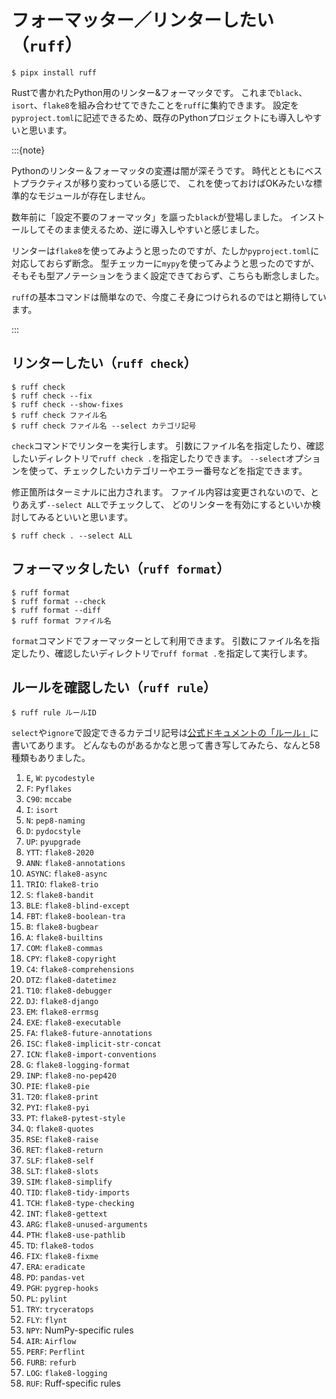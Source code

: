 # フォーマッター／リンターしたい（``ruff``）

```console
$ pipx install ruff
```

Rustで書かれたPython用のリンター&フォーマッタです。
これまで``black``、``isort``、``flake8``を組み合わせてできたことを``ruff``に集約できます。
設定を``pyproject.toml``に記述できるため、既存のPythonプロジェクトにも導入しやすいと思います。

:::{note}

Pythonのリンター＆フォーマッタの変遷は闇が深そうです。
時代とともにベストプラクティスが移り変わっている感じで、
これを使っておけばOKみたいな標準的なモジュールが存在しません。

数年前に「設定不要のフォーマッタ」を謳った``black``が登場しました。
インストールしてそのまま使えるため、逆に導入しやすいと感じました。

リンターは``flake8``を使ってみようと思ったのですが、たしか``pyproject.toml``に対応しておらず断念。
型チェッカーに``mypy``を使ってみようと思ったのですが、そもそも型アノテーションをうまく設定できておらず、こちらも断念しました。

``ruff``の基本コマンドは簡単なので、今度こそ身につけられるのではと期待しています。

:::

## リンターしたい（``ruff check``）

```console
$ ruff check
$ ruff check --fix
$ ruff check --show-fixes
$ ruff check ファイル名
$ ruff check ファイル名 --select カテゴリ記号
```

``check``コマンドでリンターを実行します。
引数にファイル名を指定したり、確認したいディレクトリで``ruff check .``を指定したりできます。
``--select``オプションを使って、チェックしたいカテゴリーやエラー番号などを指定できます。

修正箇所はターミナルに出力されます。
ファイル内容は変更されないので、とりあえず``--select ALL``でチェックして、
どのリンターを有効にするといいか検討してみるといいと思います。

```console
$ ruff check . --select ALL
```

## フォーマッタしたい（``ruff format``）

```console
$ ruff format
$ ruff format --check
$ ruff format --diff
$ ruff format ファイル名
```

``format``コマンドでフォーマッターとして利用できます。
引数にファイル名を指定したり、確認したいディレクトリで``ruff format .``を指定して実行します。

## ルールを確認したい（``ruff rule``）

```console
$ ruff rule ルールID
```



``select``や``ignore``で設定できるカテゴリ記号は[公式ドキュメントの「ルール」](https://docs.astral.sh/ruff/rules/)に書いてあります。
どんなものがあるかなと思って書き写してみたら、なんと58種類もありました。

1. ``E``, ``W``: ``pycodestyle``
2. ``F``: ``Pyflakes``
3. ``C90``: ``mccabe``
4. ``I``: ``isort``
5. ``N``: ``pep8-naming``
6. ``D``: ``pydocstyle``
7. ``UP``: ``pyupgrade``
8. ``YTT``: ``flake8-2020``
9. ``ANN``: ``flake8-annotations``
10. ``ASYNC``: ``flake8-async``
11. ``TRIO``: ``flake8-trio``
12. ``S``: ``flake8-bandit``
13. ``BLE``: ``flake8-blind-except``
14. ``FBT``: ``flake8-boolean-tra``
15. ``B``: ``flake8-bugbear``
16. ``A``: ``flake8-builtins``
17. ``COM``: ``flake8-commas``
18. ``CPY``: ``flake8-copyright``
19. ``C4``: ``flake8-comprehensions``
20. ``DTZ``: ``flake8-datetimez``
21. ``T10``: ``flake8-debugger``
22. ``DJ``: ``flake8-django``
23. ``EM``: ``flake8-errmsg``
24. ``EXE``: ``flake8-executable``
25. ``FA``: ``flake8-future-annotations``
26. ``ISC``: ``flake8-implicit-str-concat``
27. ``ICN``: ``flake8-import-conventions``
28. ``G``: ``flake8-logging-format``
29. ``INP``: ``flake8-no-pep420``
30. ``PIE``: ``flake8-pie``
31. ``T20``: ``flake8-print``
32. ``PYI``: ``flake8-pyi``
33. ``PT``: ``flake8-pytest-style``
34. ``Q``: ``flake8-quotes``
35. ``RSE``: ``flake8-raise``
36. ``RET``: ``flake8-return``
37. ``SLF``: ``flake8-self``
38. ``SLT``: ``flake8-slots``
39. ``SIM``: ``flake8-simplify``
40. ``TID``: ``flake8-tidy-imports``
41. ``TCH``: ``flake8-type-checking``
42. ``INT``: ``flake8-gettext``
43. ``ARG``: ``flake8-unused-arguments``
44. ``PTH``: ``flake8-use-pathlib``
45. ``TD``: ``flake8-todos``
46. ``FIX``: ``flake8-fixme``
47. ``ERA``: ``eradicate``
48. ``PD``: ``pandas-vet``
49. ``PGH``: ``pygrep-hooks``
50. ``PL``: ``pylint``
51. ``TRY``: ``tryceratops``
52. ``FLY``: ``flynt``
53. ``NPY``: NumPy-specific rules
54. ``AIR``: ``Airflow``
55. ``PERF``: ``Perflint``
56. ``FURB``: ``refurb``
57. ``LOG``: ``flake8-logging``
58. ``RUF``: Ruff-specific rules
